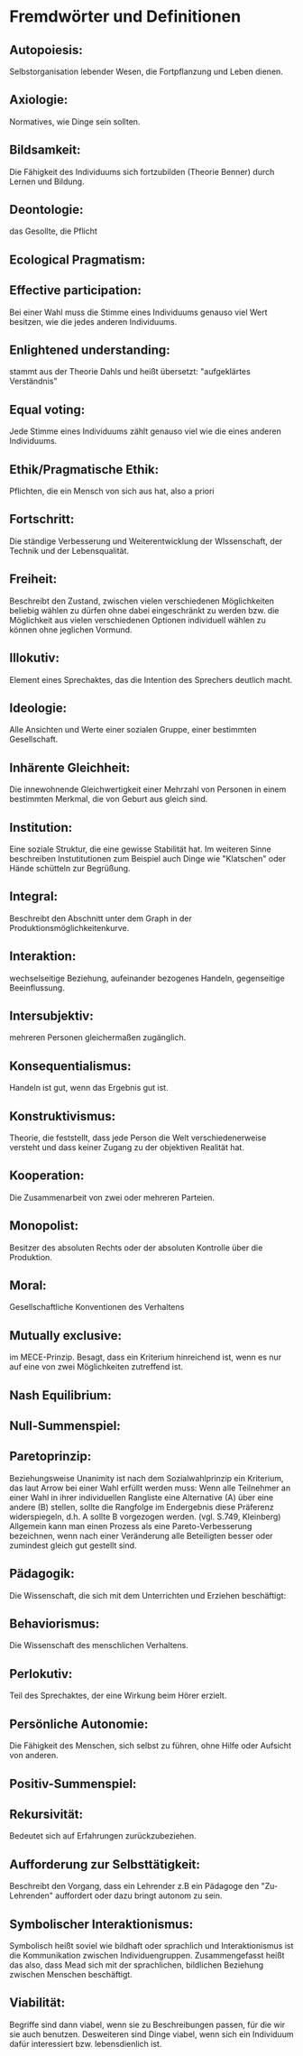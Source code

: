 # Fremdwörter und Definitionen

## Autopoiesis:
Selbstorganisation lebender Wesen, die Fortpflanzung und Leben dienen.
## Axiologie:
Normatives, wie Dinge sein sollten.
## Bildsamkeit:
Die Fähigkeit des Individuums sich fortzubilden (Theorie Benner) durch Lernen und Bildung.
## Deontologie:
das Gesollte, die Pflicht
## Ecological Pragmatism:

## Effective participation:
Bei einer Wahl muss die Stimme eines Individuums genauso viel Wert besitzen, wie die jedes anderen Individuums.
## Enlightened understanding:
stammt aus der Theorie Dahls und heißt übersetzt: "aufgeklärtes Verständnis"
## Equal voting:
Jede Stimme eines Individuums zählt genauso viel wie die eines anderen Individuums.
## Ethik/Pragmatische Ethik:
Pflichten, die ein Mensch von sich aus hat, also a priori
## Fortschritt:
Die ständige Verbesserung und Weiterentwicklung der WIssenschaft, der Technik und der Lebensqualität.
## Freiheit:
Beschreibt den Zustand, zwischen vielen verschiedenen Möglichkeiten beliebig wählen zu dürfen ohne dabei eingeschränkt zu werden bzw. die Möglichkeit aus vielen verschiedenen Optionen individuell wählen zu können ohne jeglichen Vormund.
## Illokutiv:
Element eines Sprechaktes, das die Intention des Sprechers deutlich macht.
## Ideologie:
Alle Ansichten und Werte einer sozialen Gruppe, einer bestimmten Gesellschaft.
## Inhärente Gleichheit:
Die innewohnende Gleichwertigkeit einer Mehrzahl von Personen in einem bestimmten Merkmal, die von Geburt aus gleich sind.
## Institution:
Eine soziale Struktur, die eine gewisse Stabilität hat. Im weiteren Sinne beschreiben Instutitutionen zum Beispiel auch Dinge wie "Klatschen" oder Hände schütteln zur Begrüßung.
## Integral:
Beschreibt den Abschnitt unter dem Graph in der Produktionsmöglichkeitenkurve.
## Interaktion:
wechselseitige Beziehung, aufeinander bezogenes Handeln, gegenseitige Beeinflussung.
## Intersubjektiv:
mehreren Personen gleichermaßen zugänglich.
## Konsequentialismus:
Handeln ist gut, wenn das Ergebnis gut ist.
## Konstruktivismus:
Theorie, die feststellt, dass jede Person die Welt verschiedenerweise versteht und dass keiner Zugang zu der objektiven Realität hat.
## Kooperation:
Die Zusammenarbeit von zwei oder mehreren Parteien.
## Monopolist:
Besitzer des absoluten Rechts oder der absoluten Kontrolle über die Produktion.
## Moral:
Gesellschaftliche Konventionen des Verhaltens
## Mutually exclusive:
im MECE-Prinzip.
Besagt, dass ein Kriterium hinreichend ist, wenn es nur auf eine von zwei Möglichkeiten zutreffend ist.
## Nash Equilibrium:

## Null-Summenspiel:

## Paretoprinzip:
Beziehungsweise Unanimity ist nach dem Sozialwahlprinzip ein Kriterium, das laut Arrow bei einer Wahl erfüllt werden muss:
Wenn alle Teilnehmer an einer Wahl in ihrer individuellen Rangliste eine Alternative (A) über eine andere (B) stellen, sollte die Rangfolge im Endergebnis diese Präferenz widerspiegeln, d.h. A sollte B vorgezogen werden. (vgl. S.749, Kleinberg)
Allgemein kann man einen Prozess als eine Pareto-Verbesserung bezeichnen, wenn nach einer Veränderung alle Beteiligten besser oder zumindest gleich gut gestellt sind.
## Pädagogik:
Die Wissenschaft, die sich mit dem Unterrichten und Erziehen beschäftigt:
## Behaviorismus:
Die Wissenschaft des menschlichen Verhaltens.
## Perlokutiv:
Teil des Sprechaktes, der eine Wirkung beim Hörer erzielt.
## Persönliche Autonomie:
Die Fähigkeit des Menschen, sich selbst zu führen, ohne Hilfe oder Aufsicht von anderen.
## Positiv-Summenspiel:

## Rekursivität:
Bedeutet sich auf Erfahrungen zurückzubeziehen.
## Aufforderung zur Selbsttätigkeit:
Beschreibt den Vorgang, dass ein Lehrender z.B ein Pädagoge den "Zu-Lehrenden" auffordert oder dazu bringt autonom zu sein.
## Symbolischer Interaktionismus:
Symbolisch heißt soviel wie bildhaft oder sprachlich und Interaktionismus ist die Kommunikation zwischen Individuengruppen.
Zusammengefasst heißt das also, dass Mead sich mit der sprachlichen, bildlichen Beziehung zwischen Menschen beschäftigt.
## Viabilität:
Begriffe sind dann viabel, wenn sie zu Beschreibungen passen, für die wir sie auch benutzen. Desweiteren sind Dinge viabel, wenn sich ein Individuum dafür interessiert bzw. lebensdienlich ist.
